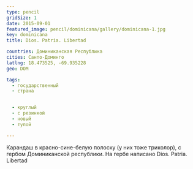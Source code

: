 ```yaml
---
type: pencil
gridSize: 1
date: 2015-09-01
featured_image: pencil/dominicana/gallery/dominicana-1.jpg
key: dominicana
title: Dios. Patria. Libertad

countries: Доминиканская Республика
cities: Санто-Доминго
latlng: 18.473525, -69.935228
geo: DOM

tags:
  - государственный
  - страна


  - круглый
  - с резинкой
  - новый
  - тупой

---
```


Карандаш в красно-сине-белую полоску (у них тоже триколор), с гербом Доминиканской республики. На гербе написано Dios. Patria. Libertad
